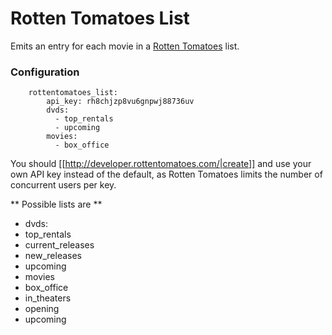 # Rotten Tomatoes List

Emits an entry for each movie in a [Rotten Tomatoes](http://www.rottentomatoes.com) list.

### Configuration

```
    rottentomatoes_list:
        api_key: rh8chjzp8vu6gnpwj88736uv
        dvds:
          - top_rentals
          - upcoming
        movies:
          - box_office
```

You should [[http://developer.rottentomatoes.com/|create]] and use your own API key instead of the default, as Rotten Tomatoes limits the number of concurrent users per key.

** Possible lists are **
* dvds:
 * top_rentals
 * current_releases
 * new_releases
 * upcoming
* movies
 * box_office
 * in_theaters
 * opening
 * upcoming